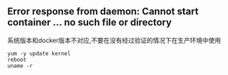 ## Error response from daemon: Cannot start container … no such file or directory

系统版本和docker版本不对应,不要在没有经过验证的情况下在生产环境中使用

``` shell
yum -y update kernel
reboot
uname -r
```

